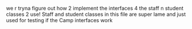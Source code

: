 we r tryna figure out how 2 implement the interfaces 4 the staff n student classes 2 use!
Staff and student classes in this file are super lame and just used for testing if the Camp interfaces work
